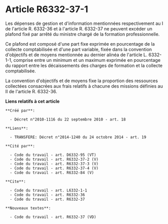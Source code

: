 # Article R6332-37-1

Les dépenses de gestion et d'information mentionnées respectivement au I de l'article R. 6332-36 et à l'article R. 6332-37 ne
peuvent excéder un plafond fixé par arrêté du ministre chargé de la formation professionnelle. 

Ce plafond est composé d'une part fixe exprimée en pourcentage de la collecte comptabilisée et d'une part variable, fixée
dans la convention d'objectifs et de moyens mentionnée au dernier alinéa de l'article L. 6332-1-1, comprise entre un minimum
et un maximum exprimée en pourcentage du rapport entre les décaissements des charges de formation et la collecte
comptabilisée. 

La convention d'objectifs et de moyens fixe la proportion des ressources collectées consacrées aux frais relatifs à chacune
des missions définies au II de l'article R. 6332-36.

**Liens relatifs à cet article**

	**Créé par**:

	  - Décret n°2010-1116 du 22 septembre 2010 - art. 18

	**Liens**:

	  - TRANSFERE: Décret n°2014-1240 du 24 octobre 2014 - art. 19

	**Cité par**:

	  - Code du travail - art. D6332-95 (VT)
	  - Code du travail - art. R6332-37-2 (V)
	  - Code du travail - art. R6332-37-3 (V)
	  - Code du travail - art. R6332-37-4 (V)
	  - Code du travail - art. R6332-84 (V)

	**Cite**:

	  - Code du travail - art. L6332-1-1
	  - Code du travail - art. R6332-36
	  - Code du travail - art. R6332-37

	**Nouveaux textes**:

	  - Code du travail - art. R6332-37 (VD)

